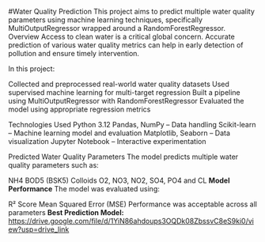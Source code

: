 #Water Quality Prediction 
This project aims to predict multiple water quality parameters using machine learning techniques, specifically MultiOutputRegressor wrapped around a RandomForestRegressor. 
Overview
Access to clean water is a critical global concern. Accurate prediction of various water quality metrics can help in early detection of pollution and ensure timely intervention.

In this project:

Collected and preprocessed real-world water quality datasets
Used supervised machine learning for multi-target regression
Built a pipeline using MultiOutputRegressor with RandomForestRegressor
Evaluated the model using appropriate regression metrics

Technologies Used
Python 3.12
Pandas, NumPy – Data handling
Scikit-learn – Machine learning model and evaluation
Matplotlib, Seaborn – Data visualization
Jupyter Notebook – Interactive experimentation

Predicted Water Quality Parameters
The model predicts multiple water quality parameters such as:

NH4
BOD5 (BSK5)
Colloids
O2, NO3, NO2, SO4, PO4 and
CL
**Model Performance**
The model was evaluated using:

R² Score
Mean Squared Error (MSE)
Performance was acceptable across all parameters
**Best Prediction Model:**
https://drive.google.com/file/d/1YiN86ahdoups3OQDk08ZbssvC8eS9ki0/view?usp=drive_link

